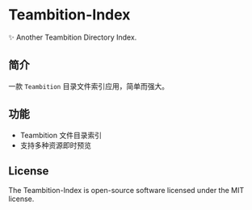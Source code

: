 # Teambition-Index

✨ Another Teambition Directory Index.

## 简介

一款 `Teambition` 目录文件索引应用，简单而强大。

## 功能

- Teambition 文件目录索引
- 支持多种资源即时预览

## License

The Teambition-Index is open-source software licensed under the MIT license.
